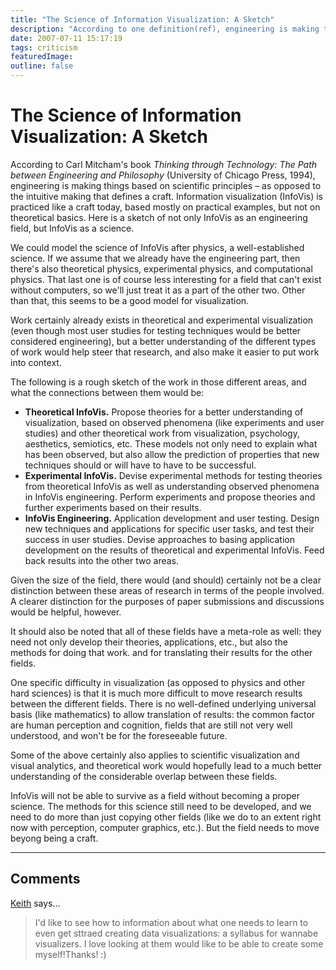 ```yaml
---
title: "The Science of Information Visualization: A Sketch"
description: "According to one definition(ref), engineering is making things based on scientific principles &ndash; as opposed to the intuitive making that defines a craft. Information visualization (InfoVis) is practiced like a craft today, based mostly on practical examples, but not on theoretical basics. Here is a sketch of not only InfoVis as an engineering field, but InfoVis as a science."
date: 2007-07-11 15:17:19
tags: criticism
featuredImage: 
outline: false
---
```


# The Science of Information Visualization: A Sketch

According to Carl Mitcham's book <em>Thinking through Technology: The Path between Engineering and Philosophy</em> (University of Chicago Press, 1994), engineering is making things based on scientific principles – as opposed to the intuitive making that defines a craft. Information visualization (InfoVis) is practiced like a craft today, based mostly on practical examples, but not on theoretical basics. Here is a sketch of not only InfoVis as an engineering field, but InfoVis as a science.

We could model the science of InfoVis after physics, a well-established science. If we assume that we already have the engineering part, then there's also theoretical physics, experimental physics, and computational physics. That last one is of course less interesting for a field that can't exist without computers, so we'll just treat it as a part of the other two. Other than that, this seems to be a good model for visualization.

Work certainly already exists in theoretical and experimental visualization (even though most user studies for testing techniques would be better considered engineering), but a better understanding of the different types of work would help steer that research, and also make it easier to put work into context.

The following is a rough sketch of the work in those different areas, and what the connections between them would be:

- **Theoretical InfoVis.** Propose theories for a better understanding of visualization, based on observed phenomena (like experiments and user studies) and other theoretical work from visualization, psychology, aesthetics, semiotics, etc. These models not only need to explain what has been observed, but also allow the prediction of properties that new techniques should or will have to have to be successful.
- **Experimental InfoVis.** Devise experimental methods for testing theories from theoretical InfoVis as well as understanding observed phenomena in InfoVis engineering. Perform experiments and propose theories and further experiments based on their results.
- **InfoVis Engineering.** Application development and user testing. Design new techniques and applications for specific user tasks, and test their success in user studies. Devise approaches to basing application development on the results of theoretical and experimental InfoVis. Feed back results into the other two areas.

Given the size of the field, there would (and should) certainly not be a clear distinction between these areas of research in terms of the people involved. A clearer distinction for the purposes of paper submissions and discussions would be helpful, however.

It should also be noted that all of these fields have a meta-role as well: they need not only develop their theories, applications, etc., but also the methods for doing that work. and for translating their results for the other fields.

One specific difficulty in visualization (as opposed to physics and other hard sciences) is that it is much more difficult to move research results between the different fields. There is no well-defined underlying universal basis (like mathematics) to allow translation of results: the common factor are human perception and cognition, fields that are still not very well understood, and won't be for the foreseeable future.

Some of the above certainly also applies to scientific visualization and visual analytics, and theoretical work would hopefully lead to a much better understanding of the considerable overlap between these fields.

InfoVis will not be able to survive as a field without becoming a proper science. The methods for this science still need to be developed, and we need to do more than just copying other fields (like we do to an extent right now with perception, computer graphics, etc.). But the field needs to move beyong being a craft.


<PostedBy />


<aside class="comments">

---
## Comments

<a href="http://www.facebook.com/profile.php?id=100003407025397" rel="nofollow noopener" target="_blank">Keith</a> says…
>	I'd like to see  how to  information about what one needs to learn to even get sttraed creating data visualizations: a syllabus for wannabe visualizers. I love looking at them would like to be able to create some myself!Thanks! :)

</aside>

